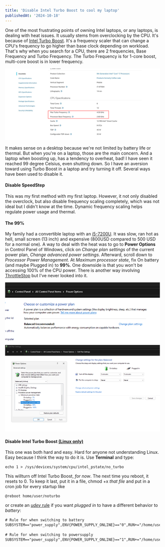 ```yaml
---
title: 'Disable Intel Turbo Boost to cool my laptop'
publishedAt: '2024-10-18'
---
```

One of the most frustrating points of owning Intel laptops, or any laptops, is dealing with
heat issues. It usually stems from overclocking by the CPU. It's because of 
[Intel Turbo Boost](https://en.wikipedia.org/wiki/Intel_Turbo_Boost). It's a frequency scaler that can
change a CPU's frequency to go higher than base clock depending on workload. That's why when you 
search for a CPU, there are 2 frequencies, Base Frequency and Turbo Frequency. The Turbo Frequency
is for 1-core boost, multi-core boost is in lower frequency.

![](/images/blog/241018/9750h.png)

It makes sense on a desktop because we're not limited by battery life or thermal. But when you're on
a laptop, those are the main concern. And a laptop when boosting up, has a tendency to overheat, bad!
I have seen it reached 99 degree Celsius, even shutting down. So I have an aversion toward using 
Turbo Boost in a laptop and try turning it off. Several ways have been used to disable it.

#### Disable SpeedStep
This was my first method with my first laptop. However, it not only disabled the overclock, but also
disable frequency scaling completely, which was not ideal but I didn't know at the time. Dynamic frequency
scaling helps regulate power usage and thermal.

#### The 99%
My family had a convertible laptop with an [i5-7200U](https://ark.intel.com/content/www/us/en/ark/products/95443/intel-core-i5-7200u-processor-3m-cache-up-to-3-10-ghz.html). It was slow, ran hot as hell, small screen (13 inch) 
and expensive (800USD compared to 500 USD for a normal one). A way to deal with the heat was to go to **Power Options**
in Control Panel of Windows, click on *Change plan settings* of the current power plan, *Change advanced power settings*.
Afterward, scroll down to *Processor Power Management*. At *Maximum processor state*, fix On battery (and maybe
Plugged in) to **99%**. One downside is that you won't be accessing 100% of the CPU power. There is another way involving
[ThrottleStop](https://www.techpowerup.com/download/techpowerup-throttlestop/) but I've never looked into it.

![](/images/blog/241018/power-1.png)
![](/images/blog/241018/power-2.png)

#### Disable Intel Turbo Boost [(Linux only)](https://forums.linuxmint.com/viewtopic.php?t=355295)
This one was both hard and easy. Hard for anyone not understanding Linux. Easy because I think the way to do it is.
Use **Terminal** and type:
```
echo 1 > /sys/devices/system/cpu/intel_pstate/no_turbo
```
This willturn off Intel Turbo Boost, *for now*. The next time you reboot, it resets to 0. To keep it
last, put it in a file, chmod +x *that file* and put in  a cron job for every startup like
```
@reboot home/user/noturbo
```
or create an [*udev* rule](https://superuser.com/questions/1417292/udev-rule-to-start-a-command-on-ac-battery-plug-unplug-event)
if you want *plugged in* to have a different behavior to *battery*:
```
# Rule for when switching to battery
SUBSYSTEM=="power_supply",ENV{POWER_SUPPLY_ONLINE}=="0",RUN+="/home/user/noturbo"

# Rule for when switching to powersupply
SUBSYSTEM=="power_supply",ENV{POWER_SUPPLY_ONLINE}=="1",RUN+="/home/user/noturbo"
```
